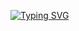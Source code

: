 [![Typing SVG](https://readme-typing-svg.demolab.com?font=Fira+Code&size=24&pause=1000&center=true&vCenter=true&repeat=false&random=false&width=435&lines=Pleased+to+meet+you.;i'm+(also)+known+as+;BUCCIA)](https://git.io/typing-svg)
